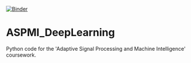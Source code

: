 [![Binder](https://mybinder.org/badge_logo.svg)](https://mybinder.org/v2/gh/giostavrou/ASPMI_DeepLearning.git/HEAD?labpath=main.ipynb)

# ASPMI_DeepLearning
Python code for the 'Adaptive Signal Processing and Machine Intelligence' coursework.
